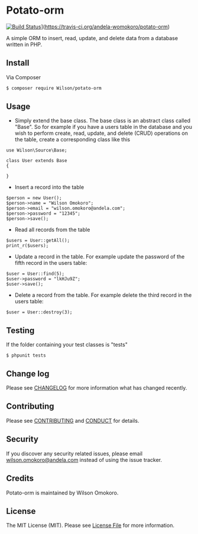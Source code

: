 # Potato-orm

[![Build Status][ico-travis]](https://travis-ci.org/andela-womokoro/potato-orm.svg)](https://travis-ci.org/andela-womokoro/potato-orm)


A simple ORM to insert, read, update, and delete data from a database written in PHP.

## Install

Via Composer

``` bash
$ composer require Wilson/potato-orm
```

## Usage

- Simply extend the base class. The base class is an abstract class called "Base". So for example if you have a users table in the database and you wish to perform create, read, update, and delete (CRUD) operations on the table, create a corresponding class like this

```
use Wilson\Source\Base;

class User extends Base
{

}
```

- Insert a record into the table

```
$person = new User();
$person->name = "Wilson Omokoro";
$person->email = "wilson.omokoro@andela.com";
$person->password = "12345";
$person->save();
```

- Read all records from the table

```
$users = User::getAll();
print_r($users);
```

- Update a record in the table. For example update the password of the fifth record in the users table:

```
$user = User::find(5);
$user->password = "lkHJu9Z";
$user->save();
```

- Delete a record from the table. For example delete the third record in the users table:

```
$user = User::destroy(3);
```

## Testing

If the  folder containing your test classes is "tests"

```
$ phpunit tests
```

## Change log

Please see [CHANGELOG](CHANGELOG.md) for more information what has changed recently.

## Contributing

Please see [CONTRIBUTING](CONTRIBUTING.md) and [CONDUCT](CONDUCT.md) for details.

## Security

If you discover any security related issues, please email wilson.omokoro@andela.com instead of using the issue tracker.

## Credits

Potato-orm is maintained by Wilson Omokoro.

## License

The MIT License (MIT). Please see [License File](LICENSE.md) for more information.

[ico-version]: https://img.shields.io/packagist/v/league/:package_name.svg?style=flat-square
[ico-license]: https://img.shields.io/badge/license-MIT-brightgreen.svg?style=flat-square
[ico-travis]: https://img.shields.io/travis/thephpleague/:package_name/master.svg?style=flat-square
[ico-scrutinizer]: https://img.shields.io/scrutinizer/coverage/g/thephpleague/:package_name.svg?style=flat-square
[ico-code-quality]: https://img.shields.io/scrutinizer/g/thephpleague/:package_name.svg?style=flat-square
[ico-downloads]: https://img.shields.io/packagist/dt/league/:package_name.svg?style=flat-square

[link-packagist]: https://packagist.org/packages/league/:package_name
[link-travis]: https://travis-ci.org/thephpleague/:package_name
[link-scrutinizer]: https://scrutinizer-ci.com/g/thephpleague/:package_name/code-structure
[link-code-quality]: https://scrutinizer-ci.com/g/thephpleague/:package_name
[link-downloads]: https://packagist.org/packages/league/:package_name
[link-author]: https://github.com/:author_username
[link-contributors]: ../../contributors
